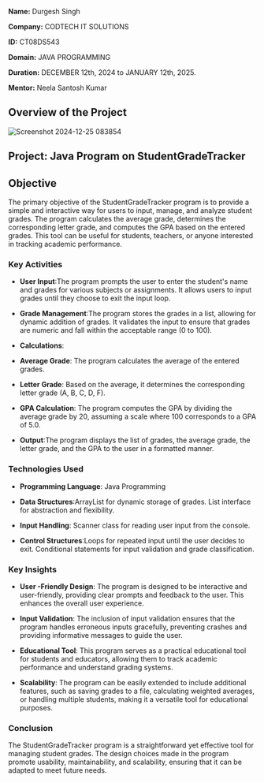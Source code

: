 **Name:** Durgesh Singh

**Company:** CODTECH IT SOLUTIONS

**ID:** CT08DS543

**Domain:** JAVA PROGRAMMING

**Duration:** DECEMBER 12th, 2024 to JANUARY 12th, 2025. 

**Mentor:** Neela Santosh Kumar


## Overview of the Project

![Screenshot 2024-12-25 083854](https://github.com/user-attachments/assets/59184bbe-e4ee-401e-b28f-8a32708ace1d)


## Project: Java Program on StudentGradeTracker

## Objective

The primary objective of the StudentGradeTracker program is to provide a simple and interactive way for users to input, manage, and analyze student grades. The program calculates the average grade, determines the corresponding letter grade, and computes the GPA based on the entered grades. This tool can be useful for students, teachers, or anyone interested in tracking academic performance.

### Key Activities

- **User Input**:The program prompts the user to enter the student's name and grades for various subjects or assignments.
                 It allows users to input grades until they choose to exit the input loop.

- **Grade Management**:The program stores the grades in a list, allowing for dynamic addition of grades.
                       It validates the input to ensure that grades are numeric and fall within the acceptable range (0 to 100).
  
- **Calculations**:
 
- **Average Grade**: The program calculates the average of the entered grades.
 
- **Letter Grade**: Based on the average, it determines the corresponding letter grade (A, B, C, D, F).
 
- **GPA Calculation**: The program computes the GPA by dividing the average grade by 20, assuming a scale where 100 corresponds to a GPA of 5.0.
  
- **Output**:The program displays the list of grades, the average grade, the letter grade, and the GPA to the user in a formatted manner.

### Technologies Used
- **Programming Language**: Java Programming

- **Data Structures**:ArrayList for dynamic storage of grades.
                List interface for abstraction and flexibility.
                
- **Input Handling**: Scanner class for reading user input from the console.

- **Control Structures**:Loops for repeated input until the user decides to exit.
                   Conditional statements for input validation and grade classification.

### Key Insights
- **User -Friendly Design**: The program is designed to be interactive and user-friendly, providing clear prompts and feedback to the user. This enhances the overall user experience. 

- **Input Validation**: The inclusion of input validation ensures that the program handles erroneous inputs gracefully, preventing crashes and providing informative messages to guide the user.

- **Educational Tool**: This program serves as a practical educational tool for students and educators, allowing them to track academic performance and understand grading systems.

- **Scalability**: The program can be easily extended to include additional features, such as saving grades to a file, calculating weighted averages, or handling multiple students, making it a versatile tool for 
                  educational purposes.

### Conclusion
The StudentGradeTracker program is a straightforward yet effective tool for managing student grades. The design choices made in the program promote usability, maintainability, and scalability, ensuring that it can be adapted to meet future needs.



